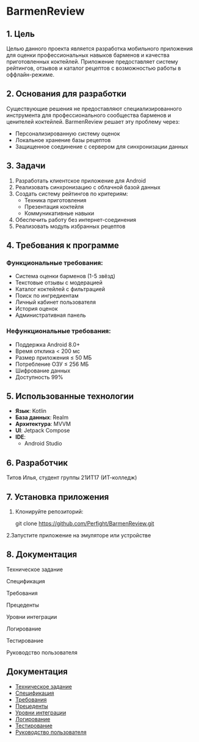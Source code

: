 # BarmenReview

## 1. Цель
Целью данного проекта является разработка мобильного приложения для оценки профессиональных навыков барменов и качества приготовленных коктейлей. Приложение предоставляет систему рейтингов, отзывов и каталог рецептов с возможностью работы в оффлайн-режиме.

## 2. Основания для разработки
Существующие решения не предоставляют специализированного инструмента для профессионального сообщества барменов и ценителей коктейлей. BarmenReview решает эту проблему через:
- Персонализированную систему оценок
- Локальное хранение базы рецептов
- Защищенное соединение с сервером для синхронизации данных

## 3. Задачи
1. Разработать клиентское приложение для Android
2. Реализовать синхронизацию с облачной базой данных
3. Создать систему рейтингов по критериям:
   - Техника приготовления
   - Презентация коктейля
   - Коммуникативные навыки
4. Обеспечить работу без интернет-соединения
5. Реализовать модуль избранных рецептов

## 4. Требования к программе

### Функциональные требования:
- Система оценки барменов (1-5 звёзд)
- Текстовые отзывы с модерацией
- Каталог коктейлей с фильтрацией
- Поиск по ингредиентам
- Личный кабинет пользователя
- История оценок
- Административная панель

### Нефункциональные требования:
- Поддержка Android 8.0+
- Время отклика < 200 мс
- Размер приложения ≤ 50 МБ
- Потребление ОЗУ ≤ 256 МБ
- Шифрование данных
- Доступность 99%

## 5. Использованные технологии
- **Язык**: Kotlin
- **База данных**: Realm
- **Архитектура**: MVVM
- **UI**: Jetpack Compose
- **IDE**:
  - Android Studio



## 6. Разработчик
Титов Илья, студент группы 21ИТ17 (ИТ-колледж)

## 7. Установка приложения
1. Клонируйте репозиторий:

   git clone https://github.com/Perfight/BarmenReview.git

2.Запустите приложение на эмуляторе или устройстве

## 8. Документация
Техническое задание

Спецификация

Требования

Прецеденты

Уровни интеграции

Логирование

Тестирование

Руководство пользователя


## Документация
- [Техническое задание](https://github.com/Perfight/BarmenReview/wiki/Техническое-задание)
- [Спецификация](/docs/specification.md)
- [Требования](/docs/requirements.md)
- [Прецеденты](/docs/use_cases.md)
- [Уровни интеграции](/docs/integration.md)
- [Логирование](/docs/logging.md)
- [Тестирование](/docs/testing.md)
- [Руководство пользователя](/docs/user_manual.md)
